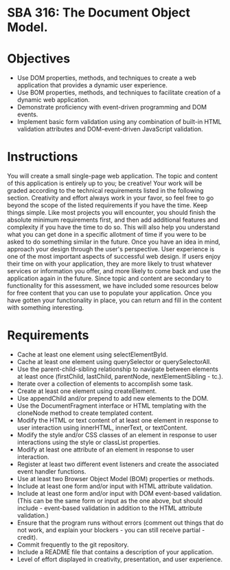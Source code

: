 # SBA 316:  The Document Object Model.


# Objectives

- Use DOM properties, methods, and techniques to create a web application that provides a dynamic user experience.
- Use BOM properties, methods, and techniques to facilitate creation of a dynamic web application.
- Demonstrate proficiency with event-driven programming and DOM events.
- Implement basic form validation using any combination of built-in HTML validation attributes and DOM-event-driven JavaScript validation.



# Instructions

You will create a small single-page web application. The topic and content of this application is entirely up to you; be creative!
Your work will be graded according to the technical requirements listed in the following section. Creativity and effort always work in your favor, so feel free to go beyond the scope of the listed requirements if you have the time.
Keep things simple. Like most projects you will encounter, you should finish the absolute minimum requirements first, and then add additional features and complexity if you have the time to do so. This will also help you understand what you can get done in a specific allotment of time if you were to be asked to do something similar in the future.
Once you have an idea in mind, approach your design through the user's perspective. User experience is one of the most important aspects of successful web design. If users enjoy their time on with your application, they are more likely to trust whatever services or information you offer, and more likely to come back and use the application again in the future.
Since topic and content are secondary to functionality for this assessment, we have included some resources below for free content that you can use to populate your application. Once you have gotten your functionality in place, you can return and fill in the content with something interesting.


# Requirements


- Cache at least one element using selectElementById.                   
- Cache at least one element using querySelector or querySelectorAll.   
- Use the parent-child-sibling relationship to navigate between elements at least once (firstChild, lastChild, parentNode, nextElementSibling - tc.).                                                                      
- Iterate over a collection of elements to accomplish some task.        
- Create at least one element using createElement.                      
- Use appendChild and/or prepend to add new elements to the DOM.        
- Use the DocumentFragment interface or HTML templating with the cloneNode method to create templated content. 
- Modify the HTML or text content of at least one element in response to user interaction using innerHTML, innerText, or textContent. 
- Modify the style and/or CSS classes of an element in response to user interactions using the style or classList properties. 
- Modify at least one attribute of an element in response to user interaction. 
- Register at least two different event listeners and create the associated event handler functions.   
- Use at least two Browser Object Model (BOM) properties or methods.    
- Include at least one form and/or input with HTML attribute validation. 
- Include at least one form and/or input with DOM event-based validation. (This can be the same form or input as the one above, but should include - event-based validation in addition to the HTML attribute validation.)    
- Ensure that the program runs without errors (comment out things that do not work, and explain your blockers - you can still receive partial - credit).                                                               
- Commit frequently to the git repository.                              
- Include a README file that contains a description of your application. 
- Level of effort displayed in creativity, presentation, and user experience. 